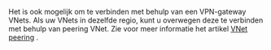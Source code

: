 Het is ook mogelijk om te verbinden met behulp van een VPN-gateway VNets. Als uw VNets in dezelfde regio, kunt u overwegen deze te verbinden met behulp van peering VNet. Zie voor meer informatie het artikel [VNet peering](../articles/virtual-network/virtual-network-peering-overview.md) .
